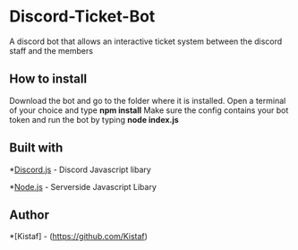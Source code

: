 # Discord-Ticket-Bot
A discord bot that allows an interactive ticket system between the discord staff and the members

## How to install
Download the bot and go to the folder where it is installed.
Open a terminal of your choice and type **npm install**
Make sure the config contains your bot token and run the bot by typing **node index.js**

## Built with
*[Discord.js](https://discord.js.org/) - Discord Javascript libary

*[Node.js](https://nodejs.org/en//) - Serverside Javascript Libary

## Author
*[Kistaf] - (https://github.com/Kistaf)
